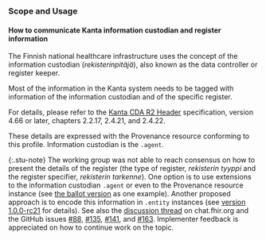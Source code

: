 ### Scope and Usage

#### How to communicate Kanta information custodian and register information

The Finnish national healthcare infrastructure uses the concept of the information custodian
(*rekisterinpitäjä*), also known as the data controller or register keeper.

Most of the information in the Kanta system needs to be tagged with information of the information
custodian and of the specific register.

For details, please refer to the
[Kanta CDA R2 Header](https://www.kanta.fi/en/jarjestelmakehittajat/potilastiedon-arkiston-cda-r2-header)
specification, version 4.66 or later, chapters 2.2.17, 2.4.21, and 2.4.22.

These details are expressed with the Provenance resource conforming to this profile. Information
custodian is the `.agent`.

{:.stu-note}
The working group was not able to reach consensus on how to present the details of the register
(the type of register, *rekisterin tyyppi* and the register specifier, *rekisterin tarkenne*). One
option is to use extensions to the information custodian `.agent` or even to the Provenance
resource instance (see
[the ballot version](https://hl7.fi/fhir/finnish-base-profiles/1.0-rc15/StructureDefinition-fi-base-provenance.html)
as one example). Another proposed approach is to
encode this information in `.entity` instances (see
[version 1.0.0-rc21](https://hl7.fi/fhir/finnish-base-profiles/1.0-rc21/StructureDefinition-fi-base-information-custodian.html)
for details). See also the
[discussion thread](https://chat.fhir.org/#narrow/stream/179247-Security-and-Privacy/topic/Specific.20register.20in.20Provenance/near/385117093)
on chat.fhir.org and the GitHub issues
[#88](https://github.com/fhir-fi/finnish-base-profiles/issues/88),
[#135](https://github.com/fhir-fi/finnish-base-profiles/issues/135),
[#141](https://github.com/fhir-fi/finnish-base-profiles/issues/141), and
[#163](https://github.com/fhir-fi/finnish-base-profiles/issues/163).
Implementer feedback is appreciated on how to continue work on the topic.
